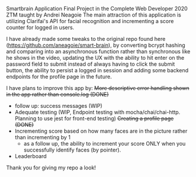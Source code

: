 Smartbrain Application Final Project in the Complete Web Developer 2020 ZTM taught by Andrei Neagoie
The main attraction of this application is utilizing Clarifai's API for facial recognition and incrementing a 
score counter for logged in users.

I have already made some tweaks to the original repo found here (https://github.com/aneagoie/smart-brain), by converting bcrypt hashing and comparing into an asynchronous function rather than synchronous like he shows in the video, updating the UX with the ability to hit enter on the password field to submit instead of always having to click the submit button, the ability to persist a logged in session and adding some backend endpoints for the profile page in the future.

I have plans to improve this app by:
~~More descriptive error handling shown in the app rather than console.log (DONE)~~
  * follow up: success messages (WIP)
* Adequate testing (WIP, Endpoint testing with mocha/chai/chai-http. Planning to use jest for front-end testing)
~~Creating a profile page (DONE)~~
* Incrementing score based on how many faces are in the picture rather than incrementing by 1
  * as a follow up, the ability to increment your score ONLY when you successfully identify faces (by pointer).
* Leaderboard
 
Thank you for giving my repo a look!
